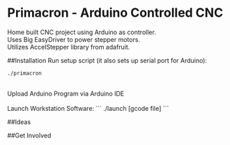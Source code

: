 # Primacron - Arduino Controlled CNC

Home built CNC project using Arduino as controller.<br />
Uses Big EasyDriver to power stepper motors.<br />
Utilizes AccelStepper library from adafruit.<br/> 

##Installation
Run setup script (it also sets up serial port for Arduino):
```
./primacron
```
<br />
Upload Arduino Program via Arduino IDE
<br /><br />
Launch Workstation Software:
```
./launch [gcode file]
```
<br />


##Ideas

##Get Involved
